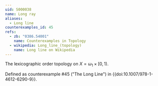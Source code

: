 ```yaml
---
uid: S000038
name: Long ray
aliases:
  - Long line
counterexamples_id: 45
refs:
  - zb: "0386.54001" 
    name: Counterexamples in Topology
  - wikipedia: Long_line_(topology)
    name: Long line on Wikipedia
---
```

The lexicographic order topology on $X=\omega_1 \times [0,1)$.

Defined as counterexample #45 ("The Long Line")
in {{doi:10.1007/978-1-4612-6290-9}}.
